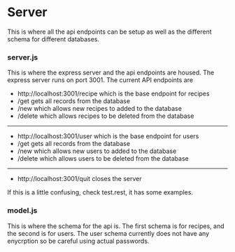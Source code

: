 <h1>Server</h1>

This is where all the api endpoints can be setup as well as the different schema for different databases. 

<h3>server.js</h3>
This is where the express server and the api endpoints are housed. The express server runs on port 3001. The current API endpoints are 

- http://localhost:3001/recipe which is the base endpoint for recipes
- /get gets all records from the database
- /new which allows new recipes to added to the database
- /delete which allows recipes to be deleted from the database
---
-  http://localhost:3001/user which is the base endpoint for users
- /get gets all records from the database
- /new which allows new users to added to the database
- /delete which allows users to be deleted from the database
---
- http://localhost:3001/quit closes the server

If this is a little confusing, check test.rest, it has some examples.

<h3>model.js</h3>
This is where the schema for the api is. The first schema is for recipes, and the second is for users. The user schema currently does not have any enycrption so be careful using actual passwords.